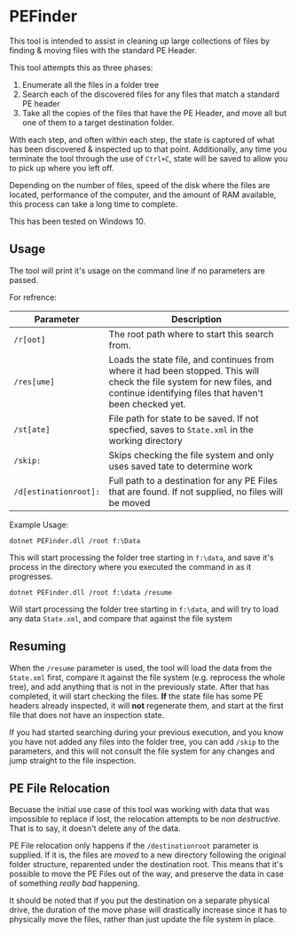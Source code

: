 PEFinder
===========

This tool is intended to assist in cleaning up large collections of files by finding & moving files with the standard PE Header.

This tool attempts this as three phases:
1. Enumerate all the files in a folder tree
2. Search each of the discovered files for any files that match a standard PE header
3. Take all the copies of the files that have the PE Header, and move all but one of them to a target destination folder.

With each step, and often within each step, the state is captured of what has been discovered & inspected up to that point. Additionally, any time you terminate the tool through the use of `Ctrl+C`, state will be saved to allow you to pick up where you left off.

Depending on the number of files, speed of the disk where the files are located, performance of the computer, and the amount of RAM available, this process can take a long time to complete.

This has been tested on Windows 10.

## Usage ##
The tool will print it's usage on the command line if no parameters are passed.

For refrence:

| Parameter                    | Description                                                                                     |
|------------------------------|-------------------------------------------------------------------------------------------------|
| `/r[oot]`                    | The root path where to start this search from.                                                  |
| `/res[ume]`                  | Loads the state file, and continues from where it had been stopped. This will check the file system for new files, and continue identifying files that haven't been checked yet. |
| `/st[ate]`                   | File path for state to be saved. If not specfied, saves to `State.xml` in the working directory |
| `/skip:`                     | Skips checking the file system and only uses saved tate to determine work                       |
| `/d[estinationroot]:`        | Full path to a destination for any PE Files that are found. If not supplied, no files will be moved |

Example Usage:

`dotnet PEFinder.dll /root f:\Data`

This will start processing the folder tree starting in `f:\data`, and save it's process in the directory where you executed the command in as it progresses.

`dotnet PEFinder.dll /root f:\data /resume`

Will start processing the folder tree starting in `f:\data`, and will try to load any data `State.xml`, and compare that against the file system

## Resuming ##
When the `/resume` parameter is used, the tool will load the data from the `State.xml` first, compare it against the file system (e.g. reprocess the whole tree), and add anything that is not in the previously state. After that has completed, it will start checking the files. **If** the state file has some PE headers already inspected, it will **not** regenerate them, and start at the first file that does not have an inspection state.

If you had started searching during your previous execution, and you know you have not added any files into the folder tree, you can add `/skip` to the parameters, and this will not consult the file system for any changes and jump straight to the file inspection.

## PE File Relocation ##
Becuase the initial use case of this tool was working with data that was impossible to replace if lost, the relocation attempts to be _non destructive_. That is to say, it doesn't delete any of the data.

PE File relocation only happens if the `/destinationroot` parameter is supplied. If it is, the files are _moved_ to a new directory following the original folder structure, reparented under the destination root. This means that it's possible to move the PE Files out of the way, and preserve the data in case of something _really bad_ happening.

It should be noted that if you put the destination on a separate physical drive, the duration of the move phase will drastically increase since it has to physically move the files, rather than just update the file system in place.